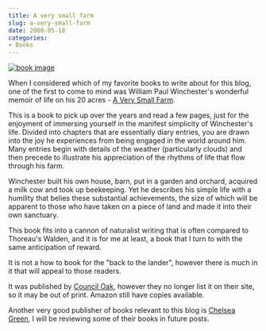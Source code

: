 ```yaml
---
title: A very small farm
slug: a-very-small-farm
date: 2008-05-18
categories: 
- Books
---
```

[![book image][a-very-small-farm]][amazon]

When I considered which of my favorite books to write about for this blog, one of the first to come to mind was William Paul Winchester's wonderful memoir of life on his 20 acres - [A Very Small Farm][amazon].

This is a book to pick up over the years and read a few pages, just for the enjoyment of immersing yourself in the manifest simplicity of Winchester's life. Divided into chapters that are essentially diary entries, you are drawn into the joy he experiences from being engaged in the world around him. Many entries begin with details of the weather (particularly clouds) and then precede to illustrate his appreciation of the rhythms of life that flow through his farm.

Winchester built his own house, barn, put in a garden and orchard, acquired a milk cow and took up beekeeping. Yet he describes his simple life with a humility that belies these substantial achievements, the size of which will be apparent to those who have taken on a piece of land and made it into their own sanctuary.

This book fits into a cannon of naturalist writing that is often compared to Thoreau's Walden, and it is for me at least, a book that I turn to with the same anticipation of reward.  

It is not a how to book for the "back to the lander", however there is much in it that will appeal to those readers.

It was published by [Council Oak](ttp://www.counciloakbooks.com/), however they no longer list it on their site, so it may be out of print. Amazon still have copies available.  

Another very good publisher of books relevant to this blog is [Chelsea Green][chelseagreen], I will be reviewing some of their books in future posts.

[amazon]: http://www.amazon.com/gp/product/0806137789/ref=as_li_ss_tl?ie=UTF8&camp=1789&creative=9325&creativeASIN=0806137789&linkCode=as2&tag=slowlane-20
[chelseagreen]: http://www.chelseagreen.com/
[a-very-small-farm]: /uploads/2014/01/31eSHxS5elL.jpg